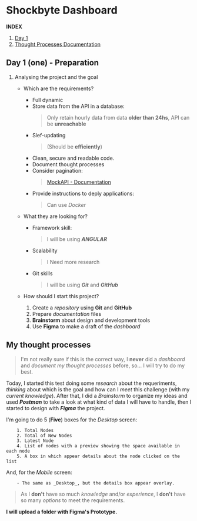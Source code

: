 # Shockbyte Dashboard

**INDEX**

1. [Day 1](#day-1-one---preparation)
2. [Thought Processes Documentation](#my-thought-processes)

## Day 1 (one) - Preparation

1. Analysing the project and the goal

   - Which are the requirements?

     - Full dynamic
     - Store data from the API in a database:
       > Only retain hourly data from data **older than 24hs**, API can be **unreachable**
     - Slef-updating
       > (Should be **efficiently**)
     - Clean, secure and readable code.
     - Document thought processes
     - Consider pagination:
       > [MockAPI - Documentation](https://mockapi.io/docs)
     - Provide instructions to deply applications:
       > Can use _Docker_

   - What they are looking for?

     - Framework skill:
       > I will be using **_ANGULAR_**
     - Scalability
       > I Need more research
     - Git skills
       > I will be using **_Git_** and **_GitHub_**

   - How should I start this project?

     1. Create a _repository_ using **Git** and **GitHub**
     2. Prepare _documentation_ files
     3. **Brainstorm** about design and development tools
     4. Use **Figma** to make a draft of the _dashboard_

## My thought processes

> I'm not really sure if this is the correct way, I **never** did a _dashboard_ and _document my thought processes_ before, so... I will try to do my best.

Today, I started this test doing some _research_ about the requeriments, _thinking_ about which is the goal and how can I _meet_ this challenge (with my _current knowledge_). After that, I did a _Brainstorm_ to organize my ideas and used **_Postman_** to take a look at what kind of data I will have to handle, then I started to design with **_Figma_** the project.

I'm going to do 5 (**Five**) boxes for the _Desktop_ screen:

        1. Total Nodes
        2. Total of New Nodes
        3. Latest Node
        4. List of nodes with a preview showing the space available in each node
        5. A box in which appear details about the node clicked on the list

And, for the _Mobile_ screen:

        - The same as _Desktop_, but the details box appear overlay.

> As I **don't** have so much _knowledge_ and/or _experience_, I **don't** have so many _options_ to meet the requirements.

**I will upload a folder with Figma's Prototype.**
